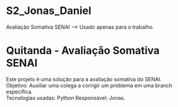 # S2_Jonas_Daniel
Avaliação Somativa SENAI --> Usado apenas para o trabalho.
# Quitanda - Avaliação Somativa SENAI  
Este projeto é uma solução para a avaliação somativa do SENAI.  
Objetivo: Auxiliar uma colega a corrigir um problema em uma branch específica.  
Tecnologias usadas: Python
Responsável: Jonas.
